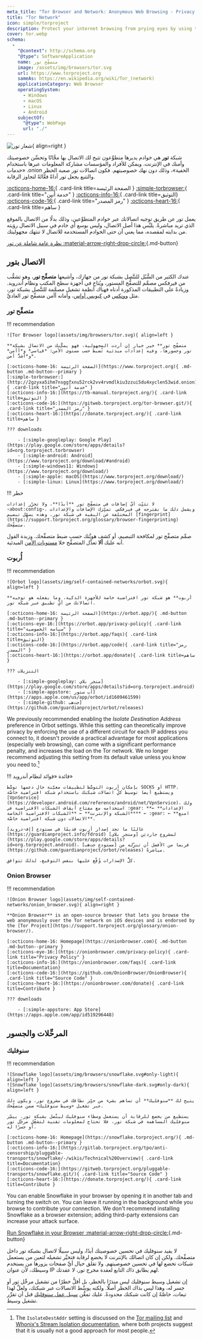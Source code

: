 ```yaml
---
meta_title: "Tor Browser and Network: Anonymous Web Browsing - Privacy Guides"
title: "Tor Network"
icon: simple/torproject
description: Protect your internet browsing from prying eyes by using the Tor network, a secure network which circumvents censorship.
cover: tor.webp
schema:
  - 
    "@context": http://schema.org
    "@type": SoftwareApplication
    name: متصفِّح تور
    image: /assets/img/browsers/tor.svg
    url: https://www.torproject.org
    sameAs: https://en.wikipedia.org/wiki/Tor_(network)
    applicationCategory: Web Browser
    operatingSystem:
      - Windows
      - macOS
      - Linux
      - Android
    subjectOf:
      "@type": WebPage
      url: "./"
---
```


![شعار تور](assets/img/self-contained-networks/tor.svg){ align=right }

شبكة **تور** هي خوادم يديرها متطوِّعون تتيح لك الاتصال بها مجَّانًا وتحسِّن خصوصيتك وأمنك في الإنترنت. ويمكن للأفراد والمؤسسات مشاركة المعلومات عبرها باستخدام «خدمات .onion الخفية»، وذلك دون نهك خصوصيتهم. فكون اتصالات تور صعبة الحظر والتتبع يجعل تور أداةً فعَّالةً لتجاوز الرقابة.

[:octicons-home-16:](https://www.torproject.org){ .card-link title=الصفحة الرئيسة }
[:simple-torbrowser:](http://2gzyxa5ihm7nsggfxnu52rck2vv4rvmdlkiu3zzui5du4xyclen53wid.onion){ .card-link title="خدمة أَنيِن" }
[:octicons-info-16:](https://tb-manual.torproject.org/){ .card-link title=التوثيق}
[:octicons-code-16:](https://gitweb.torproject.org/tor.git){ .card-link title="رمز المصدر" }
[:octicons-heart-16:](https://donate.torproject.org/){ .card-link title=ساهم }

يعمل تور عن طريق توجيه اتصالاتك عبر خوادم المتطوِّعين، وذلك بدلًا من الاتصال بالموقع الذي تريد مباشرةً. يلبِّس هذا أصل الاتصال، وليس بوسع أي خادم في سبيل الاتصال رؤيته من بدايته لمقصده، مما يعني أن حتى الخوادم المستخدمة للاتصال لا تنتهك مجهوليتك.

[نظرة عامة شاملة عن تور :material-arrow-right-drop-circle:](advanced/tor-overview.md ""){.md-button}

## الاتصال بتور

عندك الكثير من السُّبُل للتتَّصل بشبكة تور من جهازك، وأشيعها **متصفِّح تور**، وهو تشعُّب من فيرفكس مصمَّم للتصفُّح المستور، ويُتاح في أجهزة سطح المكتب ونظام أندرويد. وزيادةً على التطبيقات المذكورة أدناه فهناك أنظمة تشغيل مصمَّمة للتتَّصل بشبكة تور، مثل [وونكس](desktop.md#whonix) في [كيوبس أو‌إس](desktop.md#qubes-os)، وأمانه أأمن متصفِّح تور العاديِّ.

### متصفِّح تور

!!! recommendation

    ![Tor Browser logo](assets/img/browsers/tor.svg){ align=left }
    
    **متصفِّح تور** خير خيار إن أردت المجهولية، فهو يمكِّنك من الاتصال بشبكة تور وجسورها، وفيه إعدادات مبدئية تُضبط حسب مستوى الأمن: *قياسي* و*أأمن* و*أشدُّ أمن*.
    
    [:octicons-home-16: الصفحة الرئيسة](https://www.torproject.org){ .md-button .md-button--primary }
    [:simple-torbrowser:](http://2gzyxa5ihm7nsggfxnu52rck2vv4rvmdlkiu3zzui5du4xyclen53wid.onion){ .card-link title="خدمة أَنيِن" }
    [:octicons-info-16:](https://tb-manual.torproject.org/){ .card-link title=التوثيق }
    [:octicons-code-16:](https://gitweb.torproject.org/tor-browser.git/){ .card-link title="رمز المصدر" }
    [:octicons-heart-16:](https://donate.torproject.org/){ .card-link title=ساهم }
    
    ??? downloads
    
        - [:simple-googleplay: Google Play](https://play.google.com/store/apps/details?id=org.torproject.torbrowser)
        - [:simple-android: Android](https://www.torproject.org/download/#android)
        - [:simple-windows11: Windows](https://www.torproject.org/download/)
        - [:simple-apple: macOS](https://www.torproject.org/download/)
        - [:simple-linux: Linux](https://www.torproject.org/download/)

!!! خطر

    لا تثبِّت أيَّ إضافات في متصفِّح تور **أبدًا**، ولا تحرِّر إعدادات ‹about:config›، ويشمل ذلك ما نقترحه في فيرفكس. تميِّزك الإضافات والإعدادات المختلفة عن البقية في شبكة تور، وهذه يسهِّل تبصيم [fingerprint](https://support.torproject.org/glossary/browser-fingerprinting) متصفِّحك.

صمِّم متصفِّح تور لمكافحة التبصيم، أو كشف هويَّتك حسب ضبط متصفِّحك. وزبدة القول أنه عليك **ألا** تعدِّل المتصفِّح خلا [مستويات الأمن](https://tb-manual.torproject.org/security-settings/) المبدئية.

### أُربوت

!!! recommendation

    ![Orbot logo](assets/img/self-contained-networks/orbot.svg){ align=left }
    
    **أربوت** هو شبكة تور افتراضية خاصة للأجهزة الذكية، وما يفعله هو توجيه اتصالاتك من أيِّ تطبيق عبر شبكة تور.
    
    [:octicons-home-16: الصفحة الرئيسة](https://orbot.app/){ .md-button .md-button--primary }
    [:octicons-eye-16:](https://orbot.app/privacy-policy){ .card-link title="سياسة الخصوصية" }
    [:octicons-info-16:](https://orbot.app/faqs){ .card-link title=التوثيق}
    [:octicons-code-16:](https://orbot.app/code){ .card-link title="رمز المصدر" }
    [:octicons-heart-16:](https://orbot.app/donate){ .card-link title=ساهم }
    
    ??? التنزيلات
    
        - [:simple-googleplay: متجر بلاي](https://play.google.com/store/apps/details?id=org.torproject.android)
        - [:simple-appstore: آب ستور](https://apps.apple.com/us/app/orbot/id1609461599)
        - [:simple-github: جت‌هب](https://github.com/guardianproject/orbot/releases)

We previously recommended enabling the *Isolate Destination Address* preference in Orbot settings. While this setting can theoretically improve privacy by enforcing the use of a different circuit for each IP address you connect to, it doesn't provide a practical advantage for most applications (especially web browsing), can come with a significant performance penalty, and increases the load on the Tor network. We no longer recommend adjusting this setting from its default value unless you know you need to.[^1]

!!! فائدة «فوائد لنظام أندرويد»

    بإمكان أربوت التوسُّط لتطبيقات معيَّنة حال دعمها توسُّط SOCKS أو HTTP. ويستطيع أيضا توسيط كلِّ اتصالات شبكتك باستخدام شبكة افتراضية خاصَّة [VpnService](https://developer.android.com/reference/android/net/VpnService)، ولك استخدامه مع مفتاح أيقاف الشبكات الافتراضية في :gear: **الإعدادات** ← **الشبكة والإنترنت** ← **الشبكات الافتراضية الخاصة** ← :gear: ← **امنع الاتصالات دون شبكة افتراضية خاصَّة**.
    
    غالبًا ما تجد إصدار أربوت قديمًا في مستودع [إف-درويد](https://guardianproject.info/fdroid) لمشروع جارديَن [ومتجر بلاي](https://play.google.com/store/apps/details?id=org.torproject.android)، فربما من الأفضل أن تنزِّله من [مستودع جت‌هب](https://github.com/guardianproject/orbot/releases) مباشرةً.
    
    كلُّ الإصدارات وُقِّع عليها بنفس التوقيع، لذلك تتوافق.

### Onion Browser

!!! recommendation

    ![Onion Browser logo](assets/img/self-contained-networks/onion_browser.svg){ align=right }
    
    **Onion Browser** is an open-source browser that lets you browse the web anonymously over the Tor network on iOS devices and is endorsed by the [Tor Project](https://support.torproject.org/glossary/onion-browser/).
    
    [:octicons-home-16: Homepage](https://onionbrowser.com){ .md-button .md-button--primary }
    [:octicons-eye-16:](https://onionbrowser.com/privacy-policy){ .card-link title="Privacy Policy" }
    [:octicons-info-16:](https://onionbrowser.com/faqs){ .card-link title=Documentation}
    [:octicons-code-16:](https://github.com/OnionBrowser/OnionBrowser){ .card-link title="Source Code" }
    [:octicons-heart-16:](https://onionbrowser.com/donate){ .card-link title=Contribute }
    
    ??? downloads
    
        - [:simple-appstore: App Store](https://apps.apple.com/app/id519296448)

## المرحِّلات والجسور

### سنوفليك

!!! recommendation

    ![Snowflake logo](assets/img/browsers/snowflake.svg#only-light){ align=left }
    ![Snowflake logo](assets/img/browsers/snowflake-dark.svg#only-dark){ align=left }
    
    يتيح لك **سنوفليك** أن تساهم بشيء من حيِّز نطاقك في مشروع تور، ويكون ذلك عبر تشغيل «وسيط سنوفليك» ضمن متصفِّحك.
    
    يستطيع من يخضع للرقابة أن يستعمل وسطاء سنوفليك ليتَّصل بشبكة تور. ييسِّر سنوفليك المساهمة في شبكة تور، فلا تحتاج لمعلومات تقنية لتشغِّل مرحِّل تور أو جسرًا له.
    
    [:octicons-home-16: Homepage](https://snowflake.torproject.org/){ .md-button .md-button--primary }
    [:octicons-info-16:](https://gitlab.torproject.org/tpo/anti-censorship/pluggable-transports/snowflake/-/wikis/Technical%20Overview){ .card-link title=Documentation}
    [:octicons-code-16:](https://gitweb.torproject.org/pluggable-transports/snowflake.git/){ .card-link title="Source Code" }
    [:octicons-heart-16:](https://donate.torproject.org/){ .card-link title=Contribute }

You can enable Snowflake in your browser by opening it in another tab and turning the switch on. You can leave it running in the background while you browse to contribute your connection. We don't recommend installing Snowflake as a browser extension; adding third-party extensions can increase your attack surface.

[Run Snowflake in your Browser :material-arrow-right-drop-circle:](https://snowflake.torproject.org/embed.html ""){.md-button}

لا يفيد سنوفليك في تحسين خصوصيتك أبدًا، وليس سبيلًا لاتصال بشبكة تور داخل متصفِّحك. ولكن إن كان اتصالك بالإنترنت لا يخضع لرقابة فتخيَّر تشغيله لتعين من يستعمل شبكات تخضع لها في تحسين خصوصيتهم. ولا تقلق حيال أيِّ صفحات يزورها من يستخدم وسيطك، ﻷن عنوان IP لهم يطابق ذاك التابع لعقدة مخرج تور، لا عقدتك.

إن تشغيل وسيط سنوفليك ليس منذرًا بالخطر، بل أقلُّ خطرًا من تشغيل مرحِّل تور أو جسر له، وهذا ليس بذاك الخطر أصلًا. ولكنه يوسِّط الاتصالات عبر شبكتك، ولعلَّ لهذا تبعات، خاصَّةً إن كانت شبكتك محدودةً. عليك تمعُّن [سبيل عمل سنوفليك](https://gitlab.torproject.org/tpo/anti-censorship/pluggable-transports/snowflake/-/wikis/home) قبل أن تقرِّر تشغيل وسيط.

[^1]: The `IsolateDestAddr` setting is discussed on the [Tor mailing list](https://lists.torproject.org/pipermail/tor-talk/2012-May/024403.html) and [Whonix's Stream Isolation documentation](https://www.whonix.org/wiki/Stream_Isolation), where both projects suggest that it is usually not a good approach for most people.
